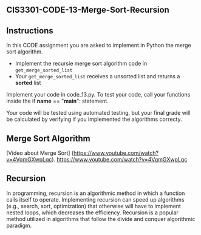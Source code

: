 ## CIS3301-CODE-13-Merge-Sort-Recursion

## Instructions

In this CODE assignment you are asked to implement in Python the merge sort algorithm.

* Implement the recursie merge sort algorithm code in `get_merge_sorted_list`
* Your `get_merge_sorted_list` receives a unsorted list and returns a **sorted** list

Implement your code in code_13.py. To test your code, call your functions inside the if __name__ == "__main__": statement.

Your code will be tested using automated testing, but your final grade will be calculated by verifying if you implemented the algorithms correcty.

## Merge Sort Algorithm

[Video about Merge Sort] (https://www.youtube.com/watch?v=4VqmGXwpLqc). https://www.youtube.com/watch?v=4VqmGXwpLqc
## Recursion
In programming, recursion is an algorithmic method in which a function calls itself to operate. Implementing recursion can speed up algorithms (e.g., search, sort, optimization) that otherwise will have to implement nested loops, which decreases the efficiency. Recursion is a popular method utilized in algorithms that follow the divide and conquer algorithmic paradigm.
